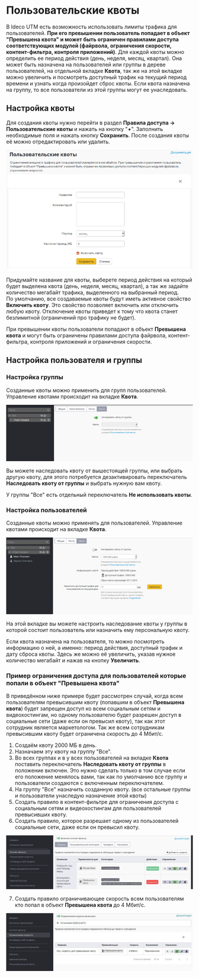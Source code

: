 # Пользовательские квоты

В Ideco UTM есть возможность использовать лимиты трафика для пользователей. **При его превышении пользователь попадает в объект "Превышена квота" и может быть ограничен правилами доступа соответствующих модулей \(файрвола, ограничения скорости, контент-фильтра, контроля приложений\)**. Для каждой квоты можно определить ее период действия \(день, неделя, месяц, квартал\). Она может быть назначена на пользователей или группы в дереве пользователей, на отдельной вкладке **Квота**, так же на этой вкладке можно увеличить и посмотреть доступный трафик на текущий период времени и узнать когда произойдет сброс квоты. Если квота назначена на группу, то все пользователи из этой группы могут ее унаследовать.

## Настройка квоты

Для создания квоты нужно перейти в раздел **Правила доступа -&gt; Пользовательские квоты** и нажать на кнопку "**+**". Заполнить необходимые поля и нажать кнопку **Сохранить**. После создания квоты её можно отредактировать или удалить.

![](../.gitbook/assets/11239529.png)

Придумайте название для квоты, выберете период действия на который будет выделена квота \(день, неделя, месяц, квартал\), а так же задайте количество мегабайт трафика, выделенного на выбранный период.  
По умолчанию, все создаваемые квоты будут иметь активное свойство **Включить квоту**. Это свойство позволяет включить или отключить любую квоту. Отключение квоты приведет к тому что квота станет безлимитной \(ограничений про трафику не будет\).

При превышении квоты пользователи попадают в объект **Превышена квота** и могут быть ограничены правилами доступа файрвола, контент-фильтра, контроля приложений и ограничения скорости.

## Настройка пользователя и группы

### Настройка группы

Созданные квоты можно применить для групп пользователей. Управление квотами происходит на вкладке **Квота**.

![](../.gitbook/assets/11239555.png)

Вы можете наследовать квоту от вышестоящей группы, или выбрать другую квоту, для этого потребуется дезактивировать переключатель **Наследовать квоту от группы** и выбрать нужную вам квоту.

У группы "Все" есть отдельный переключатель **Не использовать квоты**.

### Настройка пользователей

Созданные квоты можно применять для пользователей. Управление квотами происходит на вкладке **Квота**.

![](../.gitbook/assets/11239556.png)

На этой вкладке вы можете настроить наследование квоты у группы в которой состоит пользователь или назначить ему персональную квоту.

Если квота назначена на пользователя, то можно посмотреть информацию о ней, а именно: период действия, доступный трафик и дату сброса квоты. Здесь же можно её увеличить, указав нужное количество мегабайт и нажав на кнопку **Увеличить**.

### Пример ограничения доступа для пользователей которые попали в объект "Превышена квота"

В приведённом ниже примере будет рассмотрен случай, когда всем пользователям превысившим квоту \(попавшим в объект **Превышена квота**\) будет запрещен доступ ко всем социальным сетям и видеохостингам, но одному пользователю будет разрешен доступ в социальные сети \(даже если он превысил квоту\), так как этот сотрудник является маркетологом. Так же всем сотрудникам превысившим квоту будет ограничена скорость до 4 Мбит/с.

1. Создаём квоту 2000 МБ в день.  
2. Назначаем эту квоту на группу "Все".  
3. Во всех группах и в у всех пользователей на вкладке **Квота** поставить переключатель **Наследовать квоту от группы** в положение включен. Это нужно сделать только в том случае если его положение менялось вами, так как по умолчанию все группу и пользователи создаются с включенным переключателем.  
4. На группу "Все" назначить созданную квоту. \(все остальные группы и пользователи унаследую назначение этой квоты\)  
5. Создать правило в контент-фильтре для ограничения доступа с социальным сетям и видеохостингам для пользователей превысивших квоту.  
6. Создать правило, которое разрешает одному из пользователей социальные сети, даже если он превысил квоту.

![](../.gitbook/assets/11436101.png)

7. Создать правило ограничивающее скорость всем пользователям кто попал в объект **Превышена квота** до 4 Мбит/с.

![](../.gitbook/assets/11436102.jpg)

